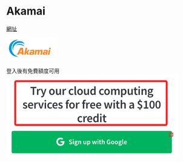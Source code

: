 # Akamai

[網址](https://www.linode.com/lp/free-credit-short/)

![](images/img_01.png)

登入後有免費額度可用
![](images/img_02.png)